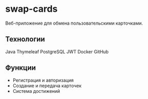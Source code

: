 # swap-cards
Веб-приложение для обмена пользовательскими карточками.

## Технологии
Java
Thymeleaf
PostgreSQL
JWT
Docker
GitHub

## Функции
- Регистрация и авторизация
- Создание и передача карточек
- Система достижений

